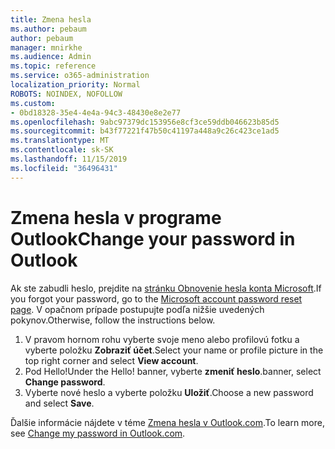 ```yaml
---
title: Zmena hesla
ms.author: pebaum
author: pebaum
manager: mnirkhe
ms.audience: Admin
ms.topic: reference
ms.service: o365-administration
localization_priority: Normal
ROBOTS: NOINDEX, NOFOLLOW
ms.custom:
- 0bd18328-35e4-4e4a-94c3-48430e8e2e77
ms.openlocfilehash: 9abc97379dc153956e8cf3ce59ddb046623b85d5
ms.sourcegitcommit: b43f77221f47b50c41197a448a9c26c423ce1ad5
ms.translationtype: MT
ms.contentlocale: sk-SK
ms.lasthandoff: 11/15/2019
ms.locfileid: "36496431"
---
```

# <a name="change-your-password-in-outlook"></a><span data-ttu-id="52aa6-102">Zmena hesla v programe Outlook</span><span class="sxs-lookup"><span data-stu-id="52aa6-102">Change your password in Outlook</span></span>

<span data-ttu-id="52aa6-103">Ak ste zabudli heslo, prejdite na [stránku Obnovenie hesla konta Microsoft](https://go.microsoft.com/fwlink/p/?linkid=841909).</span><span class="sxs-lookup"><span data-stu-id="52aa6-103">If you forgot your password, go to the [Microsoft account password reset page](https://go.microsoft.com/fwlink/p/?linkid=841909).</span></span> <span data-ttu-id="52aa6-104">V opačnom prípade postupujte podľa nižšie uvedených pokynov.</span><span class="sxs-lookup"><span data-stu-id="52aa6-104">Otherwise, follow the instructions below.</span></span>
  
1. <span data-ttu-id="52aa6-105">V pravom hornom rohu vyberte svoje meno alebo profilovú fotku a vyberte položku **Zobraziť účet**.</span><span class="sxs-lookup"><span data-stu-id="52aa6-105">Select your name or profile picture in the top right corner and select **View account**.</span></span>
2. <span data-ttu-id="52aa6-106">Pod Hello!</span><span class="sxs-lookup"><span data-stu-id="52aa6-106">Under the Hello!</span></span> <span data-ttu-id="52aa6-107">banner, vyberte **zmeniť heslo**.</span><span class="sxs-lookup"><span data-stu-id="52aa6-107">banner, select **Change password**.</span></span>
3. <span data-ttu-id="52aa6-108">Vyberte nové heslo a vyberte položku **Uložiť**.</span><span class="sxs-lookup"><span data-stu-id="52aa6-108">Choose a new password and select **Save**.</span></span>

<span data-ttu-id="52aa6-109">Ďalšie informácie nájdete v téme [Zmena hesla v Outlook.com](https://support.office.com/article/2138d690-811c-4545-b2f3-e4dbe80c9735.aspx).</span><span class="sxs-lookup"><span data-stu-id="52aa6-109">To learn more, see [Change my password in Outlook.com](https://support.office.com/article/2138d690-811c-4545-b2f3-e4dbe80c9735.aspx).</span></span>